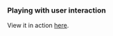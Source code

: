 ### Playing with user interaction

View it in action [here](http://www.biostat.wisc.edu/~kbroman/D3/touches).

